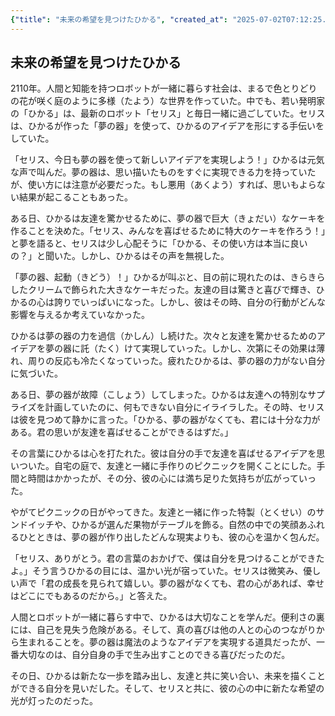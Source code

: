 ```yaml
---
{"title": "未来の希望を見つけたひかる", "created_at": "2025-07-02T07:12:25.323956+09:00", "pattern_id": 9, "pattern_name": "ドラえもん型", "year": 2110}
---
```


## 未来の希望を見つけたひかる

2110年。人間と知能を持つロボットが一緒に暮らす社会は、まるで色とりどりの花が咲く庭のように多様（たよう）な世界を作っていた。中でも、若い発明家の「ひかる」は、最新のロボット「セリス」と毎日一緒に過ごしていた。セリスは、ひかるが作った「夢の器」を使って、ひかるのアイデアを形にする手伝いをしていた。

「セリス、今日も夢の器を使って新しいアイデアを実現しよう！」ひかるは元気な声で叫んだ。夢の器は、思い描いたものをすぐに実現できる力を持っていたが、使い方には注意が必要だった。もし悪用（あくよう）すれば、思いもよらない結果が起こることもあった。

ある日、ひかるは友達を驚かせるために、夢の器で巨大（きょだい）なケーキを作ることを決めた。「セリス、みんなを喜ばせるために特大のケーキを作ろう！」と夢を語ると、セリスは少し心配そうに「ひかる、その使い方は本当に良いの？」と聞いた。しかし、ひかるはその声を無視した。

「夢の器、起動（きどう）！」ひかるが叫ぶと、目の前に現れたのは、きらきらしたクリームで飾られた大きなケーキだった。友達の目は驚きと喜びで輝き、ひかるの心は誇りでいっぱいになった。しかし、彼はその時、自分の行動がどんな影響を与えるか考えていなかった。

ひかるは夢の器の力を過信（かしん）し続けた。次々と友達を驚かせるためのアイデアを夢の器に託（たく）けて実現していった。しかし、次第にその効果は薄れ、周りの反応も冷たくなっていった。疲れたひかるは、夢の器の力がない自分に気づいた。

ある日、夢の器が故障（こしょう）してしまった。ひかるは友達への特別なサプライズを計画していたのに、何もできない自分にイライラした。その時、セリスは彼を見つめて静かに言った。「ひかる、夢の器がなくても、君には十分な力がある。君の思いが友達を喜ばせることができるはずだ。」

その言葉にひかるは心を打たれた。彼は自分の手で友達を喜ばせるアイデアを思いついた。自宅の庭で、友達と一緒に手作りのピクニックを開くことにした。手間と時間はかかったが、その分、彼の心には満ち足りた気持ちが広がっていった。

やがてピクニックの日がやってきた。友達と一緒に作った特製（とくせい）のサンドイッチや、ひかるが選んだ果物がテーブルを飾る。自然の中での笑顔あふれるひとときは、夢の器が作り出したどんな現実よりも、彼の心を温かく包んだ。

「セリス、ありがとう。君の言葉のおかげで、僕は自分を見つけることができたよ。」そう言うひかるの目には、温かい光が宿っていた。セリスは微笑み、優しい声で「君の成長を見られて嬉しい。夢の器がなくても、君の心があれば、幸せはどこにでもあるのだから。」と答えた。

人間とロボットが一緒に暮らす中で、ひかるは大切なことを学んだ。便利さの裏には、自己を見失う危険がある。そして、真の喜びは他の人との心のつながりから生まれることを。夢の器は魔法のようなアイデアを実現する道具だったが、一番大切なのは、自分自身の手で生み出すことのできる喜びだったのだ。

その日、ひかるは新たな一歩を踏み出し、友達と共に笑い合い、未来を描くことができる自分を見いだした。そして、セリスと共に、彼の心の中に新たな希望の光が灯ったのだった。
